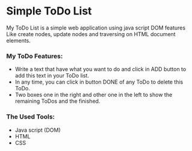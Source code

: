 # Simple ToDo List
My ToDo List is a simple web application using java script DOM features Like create nodes, update nodes and traversing on HTML document elements.

### My ToDo Features:
* Write a text that have what you want to do and click in ADD button to add this text in your ToDo list.
* In any time, you can click in button DONE of any ToDo to delete this ToDo.
* Two boxes one in the right and other one in the left to show the remaining ToDos and the finished.

### The Used Tools:
* Java script (DOM)
* HTML
* CSS
